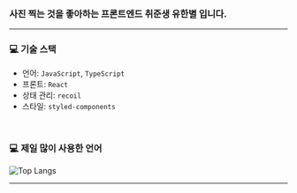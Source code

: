 ### 사진 찍는 것을 좋아하는 프론트엔드 취준생 유한별 입니다.
---
### 💻 기술 스택
*  언어: `JavaScript`, `TypeScript`
*  프론트: `React`
*  상태 관리: `recoil`
*  스타일: `styled-components`

<br>

### 💻 제일 많이 사용한 언어
![Top Langs](https://github-readme-stats.vercel.app/api/top-langs/?username=Rayched&layout=compact)

---
